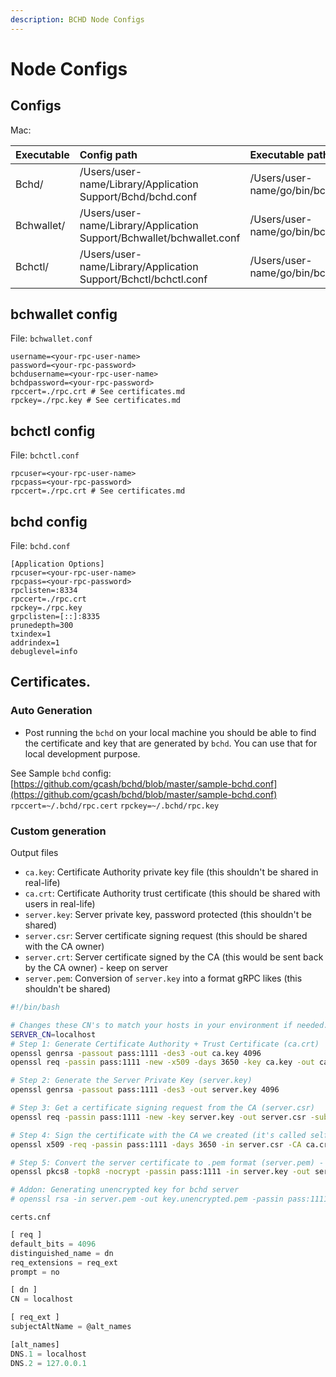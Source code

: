 ```yaml
---
description: BCHD Node Configs
---
```


# Node Configs

##  Configs

Mac:

| Executable | Config path | Executable path |
| :--- | :--- | :--- |
| Bchd/ | /Users/user-name/Library/Application Support/Bchd/bchd.conf | /Users/user-name/go/bin/bchd |
| Bchwallet/ | /Users/user-name/Library/Application Support/Bchwallet/bchwallet.conf | /Users/user-name/go/bin/bchwallet |
| Bchctl/ | /Users/user-name/Library/Application Support/Bchctl/bchctl.conf | /Users/user-name/go/bin/bchctl |

##  bchwallet config

File: `bchwallet.conf`

```text
username=<your-rpc-user-name>
password=<your-rpc-password>
bchdusername=<your-rpc-user-name>
bchdpassword=<your-rpc-password>
rpccert=./rpc.crt # See certificates.md
rpckey=./rpc.key # See certificates.md
```

##  bchctl config

File: `bchctl.conf`

```text
rpcuser=<your-rpc-user-name>
rpcpass=<your-rpc-password>
rpccert=./rpc.crt # See certificates.md
```

##  bchd config

File: `bchd.conf`

```text
[Application Options]
rpcuser=<your-rpc-user-name>
rpcpass=<your-rpc-password>
rpclisten=:8334
rpccert=./rpc.crt
rpckey=./rpc.key
grpclisten=[::]:8335
prunedepth=300
txindex=1
addrindex=1
debuglevel=info
```

## Certificates.

### Auto Generation

* Post running the `bchd` on your local machine you should be able to find the certificate and key that are generated by `bchd`. You can use that for local development purpose.

See Sample `bchd` config: [https://github.com/gcash/bchd/blob/master/sample-bchd.conf](https://github.com/gcash/bchd/blob/master/sample-bchd.conf) `rpccert=~/.bchd/rpc.cert` `rpckey=~/.bchd/rpc.key`

###  Custom generation

Output files

* `ca.key`: Certificate Authority private key file \(this shouldn't be shared in real-life\)
* `ca.crt`: Certificate Authority trust certificate \(this should be shared with users in real-life\)
* `server.key`: Server private key, password protected \(this shouldn't be shared\)
* `server.csr`: Server certificate signing request \(this should be shared with the CA owner\)
* `server.crt`: Server certificate signed by the CA \(this would be sent back by the CA owner\) - keep on server
* `server.pem`: Conversion of `server.key` into a format gRPC likes \(this shouldn't be shared\)

```bash
#!/bin/bash

# Changes these CN's to match your hosts in your environment if needed.
SERVER_CN=localhost
# Step 1: Generate Certificate Authority + Trust Certificate (ca.crt)
openssl genrsa -passout pass:1111 -des3 -out ca.key 4096
openssl req -passin pass:1111 -new -x509 -days 3650 -key ca.key -out ca.crt -subj "/CN=${SERVER_CN}"

# Step 2: Generate the Server Private Key (server.key)
openssl genrsa -passout pass:1111 -des3 -out server.key 4096

# Step 3: Get a certificate signing request from the CA (server.csr)
openssl req -passin pass:1111 -new -key server.key -out server.csr -subj "/CN=${SERVER_CN}" -config certs.cnf

# Step 4: Sign the certificate with the CA we created (it's called self signing) - server.crt
openssl x509 -req -passin pass:1111 -days 3650 -in server.csr -CA ca.crt -CAkey ca.key -set_serial 01 -out server.crt -extensions req_ext -extfile certs.cnf

# Step 5: Convert the server certificate to .pem format (server.pem) - usable by gRPC
openssl pkcs8 -topk8 -nocrypt -passin pass:1111 -in server.key -out server.pem

# Addon: Generating unencrypted key for bchd server
# openssl rsa -in server.pem -out key.unencrypted.pem -passin pass:1111
```

`certs.cnf`

```javascript
[ req ]
default_bits = 4096
distinguished_name = dn
req_extensions = req_ext
prompt = no

[ dn ]
CN = localhost

[ req_ext ]
subjectAltName = @alt_names

[alt_names]
DNS.1 = localhost
DNS.2 = 127.0.0.1
```

